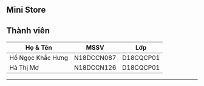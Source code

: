## Mini Store
## Thành viên
| Họ & Tên                 | MSSV       | Lớp       |
|--------------------------|------------|-----------|
| Hồ Ngọc Khắc Hưng        | N18DCCN087 | D18CQCP01 |
| Hà Thị Mơ                | N18DCCN126 | D18CQCP01 |
-----------------------------------------------
